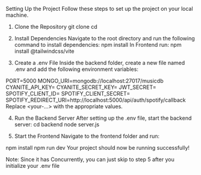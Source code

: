 Setting Up the Project
Follow these steps to set up the project on your local machine.

1. Clone the Repository
git clone <repository-url>
cd <repository-folder>

2. Install Dependencies
Navigate to the root directory and run the following command to install dependencies:
npm install
In Frontend run:
npm install @tailwindcss/vite

3. Create a .env File
Inside the backend folder, create a new file named .env and add the following environment variables:

PORT=5000
MONGO_URI=mongodb://localhost:27017/musicdb
CYANITE_API_KEY=<your-cyanite-api-key>
CYANITE_SECRET_KEY=<your-cyanite-secret-key>
JWT_SECRET=<your-jwt-secret>
SPOTIFY_CLIENT_ID=<your-spotify-client-id>
SPOTIFY_CLIENT_SECRET=<your-spotify-client-secret>
SPOTIFY_REDIRECT_URI=http://localhost:5000/api/auth/spotify/callback
Replace <your-...> with the appropriate values.

4. Run the Backend Server
After setting up the .env file, start the backend server:
cd backend
node server.js

6. Start the Frontend
Navigate to the frontend folder and run:

npm install
npm run dev
Your project should now be running successfully!

Note:
Since it has Concurrently, you can just skip to step 5 after you initialize your .env file

